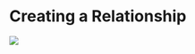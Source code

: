 # Creating a Relationship

<code-block src="ERMScript/CDM/relationship.erms"/>

![](relationship.png)